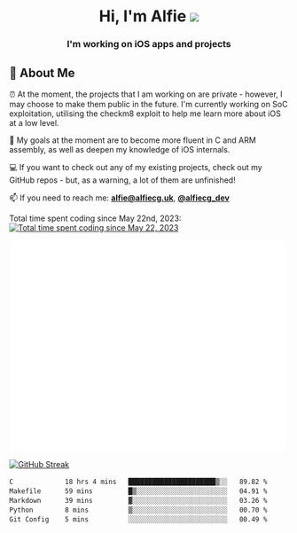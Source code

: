 <h1 align="center">Hi, I'm Alfie <img src="https://raw.githubusercontent.com/MartinHeinz/MartinHeinz/master/wave.gif" width="30px"></h1>
<h3 align="center">I'm working on iOS apps and projects</h3>


## 📖 About Me

⏰ At the moment, the projects that I am working on are private - however, I may choose to make them public in the future. I'm currently working on SoC exploitation, utilising the checkm8 exploit to help me learn more about iOS at a low level.

🎯 My goals at the moment are to become more fluent in C and ARM assembly, as well as deepen my knowledge of iOS internals.

💻 If you want to check out any of my existing projects, check out my GitHub repos - but, as a warning, a lot of them are unfinished!

📫 If you need to reach me: **alfie@alfiecg.uk**, **[@alfiecg_dev](https://twitter.com/alfiecg_dev)**

Total time spent coding since May 22nd, 2023:
[![Total time spent coding since May 22, 2023](https://wakatime.com/badge/user/61592169-b9cf-4af8-b6fa-8ac7d4369b01.svg)](https://wakatime.com/@61592169-b9cf-4af8-b6fa-8ac7d4369b01)


<img align="center" src="/github-metrics.svg" alt="Metrics" width="500">

[![GitHub Streak](https://streak-stats.demolab.com/?user=alfiecg24)](https://git.io/streak-stats)

<!--START_SECTION:waka-->

```txt
C             18 hrs 4 mins   ██████████████████████▒░░   89.82 %
Makefile      59 mins         █▒░░░░░░░░░░░░░░░░░░░░░░░   04.91 %
Markdown      39 mins         ▓░░░░░░░░░░░░░░░░░░░░░░░░   03.26 %
Python        8 mins          ▒░░░░░░░░░░░░░░░░░░░░░░░░   00.70 %
Git Config    5 mins          ░░░░░░░░░░░░░░░░░░░░░░░░░   00.49 %
```

<!--END_SECTION:waka-->

